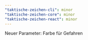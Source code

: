 ```yaml
---
"taktische-zeichen-cli": minor
"taktische-zeichen-core": minor
"taktische-zeichen-react": minor
---
```


Neuer Parameter: Farbe für Gefahren
